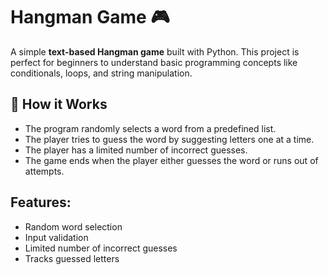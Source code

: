 
# Hangman Game 🎮

A simple **text-based Hangman game** built with Python. This project is perfect for beginners to understand basic programming concepts like conditionals, loops, and string manipulation.

## 🧠 How it Works

- The program randomly selects a word from a predefined list.
- The player tries to guess the word by suggesting letters one at a time.
- The player has a limited number of incorrect guesses.
- The game ends when the player either guesses the word or runs out of attempts.

## Features:
  - Random word selection
  - Input validation
  - Limited number of incorrect guesses
  - Tracks guessed letters


